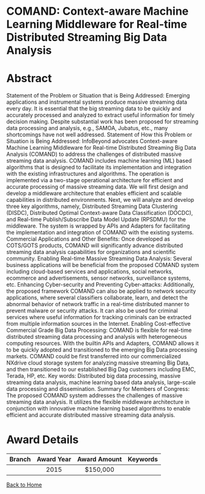 
COMAND: Context-aware Machine Learning Middleware for Real-time Distributed Streaming Big Data Analysis
=======================================================================================================

# Abstract


Statement of the Problem or Situation that is Being Addressed: Emerging applications and instrumental systems
produce massive streaming data every day. It is essential that the big streaming data to be quickly and accurately
processed and analyzed to extract useful information for timely decision making. Despite substantial work has been
proposed for streaming data processing and analysis, e.g., SAMOA, Jubatus, etc., many shortcomings have not well
addressed.
Statement of How this Problem or Situation is Being Addressed: InfoBeyond advocates Context-aware Machine
Learning Middleware for Real-time Distributed Streaming Big Data Analysis (COMAND) to address the challenges
of distributed massive streaming data analysis. COMAND includes machine learning (ML) based algorithms that is
designed to facilitate its implementation and integration with the existing infrastructures and algorithms. The
operation is implemented via a two-stage operational architecture for efficient and accurate processing of massive
streaming data. We will first design and develop a middleware architecture that enables efficient and scalable
capabilities in distributed environments. Next, we will analyze and develop three key algorithms, namely,
Distributed Streaming Data Clustering (DISDC), Distributed Optimal Context-aware Data Classification (DOCDC),
and Real-time Publish/Subscribe Data Model Update (RPSDMU) for the middleware. The system is wrapped by
APIs and Adapters for facilitating the implementation and integration of COMAND with the existing systems.
Commercial Applications and Other Benefits: Once developed as COTS/GOTS products, COMAND will
significantly advance distributed streaming data analysis capabilities for organizations and scientific community.
 Enabling Real-time Massive Streaming Data Analysis: Several business applications will be beneficial
from the proposed COMAND system including cloud-based services and applications, social networks, ecommerce
and advertisements, sensor networks, surveillance systems, etc.
 Enhancing Cyber-security and Preventing Cyber-attacks: Additionally, the proposed framework
COMAND can also be applied to network security applications, where several classifiers collaborate, learn,
and detect the abnormal behavior of network traffic in a real-time distributed manner to prevent malware or
security attacks. It can also be used for criminal services where useful information for tracking criminals
can be extracted from multiple information sources in the Internet.
 Enabling Cost-effective Commercial Grade Big Data Processing: COMAND is flexible for real-time
distributed streaming data processing and analysis with heterogeneous computing resources. With the builtin
APIs and Adapters, COMAND allows it to be quickly adopted and transitioned to the emerging Big Data
processing markets.
COMAND could be first transferred into our commercialized NXdrive cloud storage system for analyzing massive
streaming Big Data, and then transitioned to our established Big Dag customers including EMC, Terada, HP, etc.
Key words: Distributed big data processing, massive streaming data analysis, machine learning based data analysis,
large-scale data processing and dissemination.
Summary for Members of Congress: The proposed COMAND system addresses the challenges of massive
streaming data analysis. It utilizes the flexible middleware architecture in conjunction with innovative machine
learning based algorithms to enable efficient and accurate distributed massive streaming data analysis.  

# Award Details

|Branch|Award Year|Award Amount|Keywords|
| :---: | :---: | :---: | :---: |
||2015|$150,000||
  
  


[Back to Home](https://github.com/chrischow/dod_sbir_awards#702)